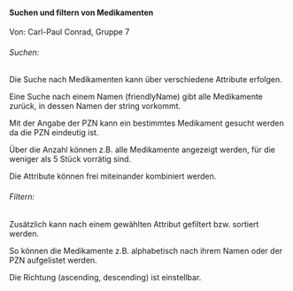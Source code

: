 #### Suchen und filtern von Medikamenten

Von: Carl-Paul Conrad,  Gruppe 7

###### Suchen:
Die Suche nach Medikamenten kann über verschiedene Attribute erfolgen.

Eine Suche nach einem Namen (friendlyName) gibt alle Medikamente zurück, in dessen Namen der string vorkommt.

Mit der Angabe der PZN kann ein bestimmtes Medikament gesucht werden da die PZN eindeutig ist.

Über die Anzahl können z.B. alle Medikamente angezeigt werden, für die weniger als 5 Stück vorrätig sind.

Die Attribute können frei miteinander kombiniert werden.

###### Filtern:
Zusätzlich kann nach einem gewählten Attribut gefiltert bzw. sortiert werden. 

So können die Medikamente z.B. alphabetisch nach ihrem Namen oder der PZN aufgelistet werden.

Die Richtung (ascending, descending) ist einstellbar.